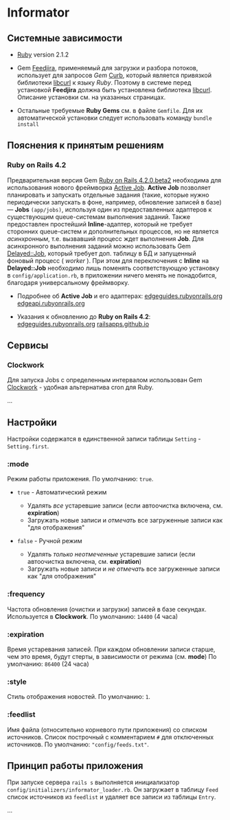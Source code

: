 Informator
==========

Системные зависимости
----------

* [Ruby](https://www.ruby-lang.org/) version 2.1.2

* Gem [Feedjira](https://github.com/feedjira/feedjira), применяемый для загрузки и разбора потоков,
использует для запросов _Gem_ [Curb](https://github.com/taf2/curb), который является
привязкой библиотеки [libcurl](http://curl.haxx.se/libcurl/) к языку _Ruby_.
Поэтому в системе перед установкой **Feedjira** должна быть установлена библиотека [libcurl](http://curl.haxx.se/libcurl/).
Описание установки см. на указанных страницах.

* Остальные требуемые **Ruby Gems** см. в файле `Gemfile`. Для их автоматической установки следует использовать команду `bundle install`


Пояснения к принятым решениям
----------

### Ruby on Rails 4.2

Предварительная версия Gem [Ruby on Rails 4.2.0.beta2](https://github.com/rails/rails) необходима для использования
нового фреймворка [Active Job](https://github.com/rails/rails/tree/master/activejob). 
**Active Job** позволяет планировать и запускать отдельные задания (такие, 
которые нужно периодически запускать в фоне, например, обновление записей в базе) — **Jobs** `(app/jobs)`,
используя один из предоставленных адаптеров к существующим queue-системам выполнения заданий. 
Также предоставлен простейший **Inline**-адаптер, который не требует сторонних queue-систем и дополнительных процессов, 
но не является _асинхронным_, т.е. вызвавший процесс ждет выполнения **Job**. 
Для асинхронного выполнения заданий можно использовать Gem [Delayed::Job](https://github.com/collectiveidea/delayed_job), 
который требует доп. таблицу в БД и запущенный фоновый процесс ( _worker_ ). 
При этом для переключения с **Inline** на **Delayed::Job** необходимо лишь поменять 
соответствующую установку в `config/application.rb`, в приложении ничего менять не понадобится, 
благодаря универсальному фреймворку.

* Подробнее об **Active Job** и его адаптерах:
[edgeguides.rubyonrails.org](http://edgeguides.rubyonrails.org/active_job_basics.html)
[edgeapi.rubyonrails.org](http://edgeapi.rubyonrails.org/classes/ActiveJob.html)

* Указания к обновлению до **Ruby on Rails 4.2**:
[edgeguides.rubyonrails.org](http://edgeguides.rubyonrails.org/upgrading_ruby_on_rails.html)
[railsapps.github.io](http://railsapps.github.io/updating-rails.html)

Сервисы
----------

### Clockwork

Для запуска Jobs с определенным интервалом использован Gem [Clockwork](https://github.com/tomykaira/clockwork) - удобная альтернатива cron для Ruby.

...
<!-- Для подробностей о работе см. раздел **Use with database events** в описании расширения.
**Clockwork** использует таблицу Setting (см. Use with database events).
В файле `config/clock.rb` указано, как часто проверять
`bin/clockd start|stop|restart|run` -->


Настройки
----------
Настройки содержатся в единственной записи таблицы `Setting` - `Setting.first`.

### :mode

Режим работы приложения.
По умолчанию: `true`.

* `true` - Автоматический режим

    * Удалять _все_ устаревшие записи (если автоочистка включена, см. **expiration**)
    * Загружать новые записи и _отмечать_ все загруженные записи как "для отображения"

* `false` - Ручной режим

    * Удалять _только неотмеченные_ устаревшие записи (если автоочистка включена, см. **expiration**)
    * Загружать новые записи и _не отмечать_ все загруженные записи как "для отображения"

### :frequency

Частота обновления (очистки и загрузки) записей в базе секундах. Используется в **Clockwork**.
По умолчанию: `14400` (4 часа)

### :expiration

Время устаревания записей. При каждом обновлении записи старше, чем это время, будут стерты, в зависимости от режима (см. **mode**)
По умолчанию: `86400` (24 часа)

### :style

Стиль отображения новостей.
По умолчанию: `1`.

### :feedlist

Имя файла (относительно корневого пути приложения) со списком источников. Список построчный с комментарием `#` для отключенных источников.
По умолчанию: `"config/feeds.txt"`.

Принцип работы приложения
----------

При запуске сервера `rails s` выполняется инициализатор `config/initializers/informator_loader.rb`.
Он загружает в таблицу `Feed` список источников из `feedlist` и удаляет все записи из таблицы `Entry`.

...